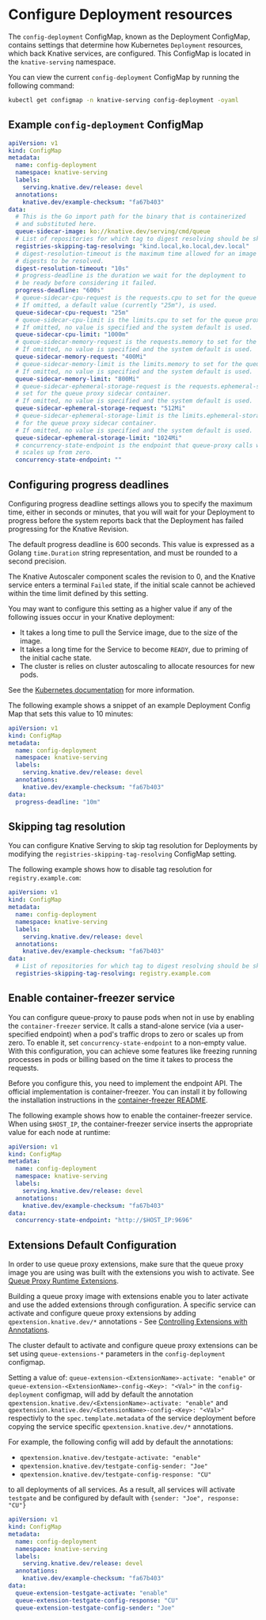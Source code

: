 # Configure Deployment resources

The `config-deployment` ConfigMap, known as the Deployment ConfigMap, contains settings that determine how Kubernetes `Deployment` resources, which back Knative services, are configured. This ConfigMap is located in the `knative-serving` namespace.

You can view the current `config-deployment` ConfigMap by running the following command:

```bash
kubectl get configmap -n knative-serving config-deployment -oyaml
```

## Example `config-deployment` ConfigMap

```yaml
apiVersion: v1
kind: ConfigMap
metadata:
  name: config-deployment
  namespace: knative-serving
  labels:
    serving.knative.dev/release: devel
  annotations:
    knative.dev/example-checksum: "fa67b403"
data:
  # This is the Go import path for the binary that is containerized
  # and substituted here.
  queue-sidecar-image: ko://knative.dev/serving/cmd/queue
  # List of repositories for which tag to digest resolving should be skipped
  registries-skipping-tag-resolving: "kind.local,ko.local,dev.local"
  # digest-resolution-timeout is the maximum time allowed for an image's
  # digests to be resolved.
  digest-resolution-timeout: "10s"
  # progress-deadline is the duration we wait for the deployment to
  # be ready before considering it failed.
  progress-deadline: "600s"
  # queue-sidecar-cpu-request is the requests.cpu to set for the queue proxy sidecar container.
  # If omitted, a default value (currently "25m"), is used.
  queue-sidecar-cpu-request: "25m"
  # queue-sidecar-cpu-limit is the limits.cpu to set for the queue proxy sidecar container.
  # If omitted, no value is specified and the system default is used.
  queue-sidecar-cpu-limit: "1000m"
  # queue-sidecar-memory-request is the requests.memory to set for the queue proxy container.
  # If omitted, no value is specified and the system default is used.
  queue-sidecar-memory-request: "400Mi"
  # queue-sidecar-memory-limit is the limits.memory to set for the queue proxy container.
  # If omitted, no value is specified and the system default is used.
  queue-sidecar-memory-limit: "800Mi"
  # queue-sidecar-ephemeral-storage-request is the requests.ephemeral-storage to
  # set for the queue proxy sidecar container.
  # If omitted, no value is specified and the system default is used.
  queue-sidecar-ephemeral-storage-request: "512Mi"
  # queue-sidecar-ephemeral-storage-limit is the limits.ephemeral-storage to set
  # for the queue proxy sidecar container.
  # If omitted, no value is specified and the system default is used.
  queue-sidecar-ephemeral-storage-limit: "1024Mi"
  # concurrency-state-endpoint is the endpoint that queue-proxy calls when its traffic drops to zero or
  # scales up from zero.
  concurrency-state-endpoint: ""
```

## Configuring progress deadlines

Configuring progress deadline settings allows you to specify the maximum time, either in seconds or minutes, that you will wait for your Deployment to progress before the system reports back that the Deployment has failed progressing for the Knative Revision.

The default progress deadline is 600 seconds. This value is expressed as a Golang `time.Duration` string representation, and must be rounded to a second precision.

The Knative Autoscaler component scales the revision to 0, and the Knative service enters a terminal `Failed` state, if the initial scale cannot be achieved within the time limit defined by this setting.

You may want to configure this setting as a higher value if any of the following issues occur in your Knative deployment:

- It takes a long time to pull the Service image, due to the size of the image.
- It takes a long time for the Service to become `READY`, due to priming of the initial cache state.
- The cluster is relies on cluster autoscaling to allocate resources for new pods.

See the [Kubernetes documentation](https://kubernetes.io/docs/concepts/workloads/controllers/deployment/#progress-deadline-seconds) for more information.

The following example shows a snippet of an example Deployment Config Map that sets this value to 10 minutes:

```yaml
apiVersion: v1
kind: ConfigMap
metadata:
  name: config-deployment
  namespace: knative-serving
  labels:
    serving.knative.dev/release: devel
  annotations:
    knative.dev/example-checksum: "fa67b403"
data:
  progress-deadline: "10m"
```

## Skipping tag resolution

You can configure Knative Serving to skip tag resolution for Deployments by modifying the `registries-skipping-tag-resolving` ConfigMap setting.

The following example shows how to disable tag resolution for `registry.example.com`:

```yaml
apiVersion: v1
kind: ConfigMap
metadata:
  name: config-deployment
  namespace: knative-serving
  labels:
    serving.knative.dev/release: devel
  annotations:
    knative.dev/example-checksum: "fa67b403"
data:
  # List of repositories for which tag to digest resolving should be skipped
  registries-skipping-tag-resolving: registry.example.com
```

## Enable container-freezer service

You can configure queue-proxy to pause pods when not in use by enabling the `container-freezer` service. It calls a stand-alone service (via a user-specified endpoint) when a pod's traffic drops to zero or scales up from zero. To enable it, set `concurrency-state-endpoint` to a non-empty value. With this configuration, you can achieve some features like freezing running processes in pods or billing based on the time it takes to process the requests.

Before you configure this, you need to implement the endpoint API. The official implementation is container-freezer. You can install it by following the installation instructions in the [container-freezer README](https://github.com/knative-sandbox/container-freezer).

The following example shows how to enable the container-freezer service. When using `$HOST_IP`, the container-freezer service inserts the appropriate value for each node at runtime:

```yaml
apiVersion: v1
kind: ConfigMap
metadata:
  name: config-deployment
  namespace: knative-serving
  labels:
    serving.knative.dev/release: devel
  annotations:
    knative.dev/example-checksum: "fa67b403"
data:
  concurrency-state-endpoint: "http://$HOST_IP:9696"
```

## Extensions Default Configuration

In order to use queue proxy extensions, make sure that the queue proxy image you are using was built with the extensions you wish to activate. See [Queue Proxy Runtime Extensions](../queue-runtime-extensions.md).

Building a queue proxy image with extensions enable you to later activate and use the added extensions through configuration. A specific service can activate and configure queue proxy extensions by adding `qpextension.knative.dev/*` annotations - See [Controlling Extensions with Annotations](./services/queue-proxy-extensions.md). 

The cluster default to activate and configure queue proxy extensions can be set using `queue-extensions-*` parameters in the `config-deployment` configmap.

Setting a value of:  `queue-extension-<ExtensionName>-activate: "enable"` or `queue-extension-<ExtensionName>-config-<Key>: "<Val>"` in the `config-deployment` configmap, will add by default the annotation `qpextension.knative.dev/<ExtensionName>-activate: "enable"` and `qpextension.knative.dev/<ExtensionName>-config-<Key>: "<Val>"` respectivly to the `spec.template.metadata` of the service deployment before copying the service specific `qpextension.knative.dev/*` annotations.

For example, the following config will add by default the annotations:
- `qpextension.knative.dev/testgate-activate: "enable"`
- `qpextension.knative.dev/testgate-config-sender: "Joe"`
- `qpextension.knative.dev/testgate-config-response: "CU"`

to all deployments of all services. As a result, all services will activate `testgate` and be configured by default with `{sender: "Joe", response: "CU"}`

```yaml
apiVersion: v1
kind: ConfigMap
metadata:
  name: config-deployment
  namespace: knative-serving
  labels:
    serving.knative.dev/release: devel
  annotations:
    knative.dev/example-checksum: "fa67b403"
data:
  queue-extension-testgate-activate: "enable"
  queue-extension-testgate-config-response: "CU"
  queue-extension-testgate-config-sender: "Joe"
```
